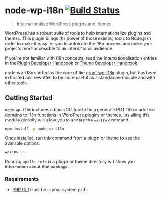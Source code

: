 # node-wp-i18n [![Build Status](https://travis-ci.org/cedaro/node-wp-i18n.png?branch=develop)](https://travis-ci.org/cedaro/node-wp-i18n)

> Internationalize WordPress plugins and themes.

WordPress has a robust suite of tools to help internationalize plugins and themes. This plugin brings the power of those existing tools to Node.js in order to make it easy for you to automate the i18n process and make your projects more accessible to an international audience.

If you're not familiar with i18n concepts, read the Internationalization entries in the [Plugin Developer Handbook](https://developer.wordpress.org/plugins/internationalization/) or [Theme Developer Handbook](https://developer.wordpress.org/themes/functionality/internationalization/).

node-wp-i18n started as the core of the [grunt-wp-i18n](https://github.com/cedaro/grunt-wp-i18n) plugin, but has been extracted and rewritten to be more useful as a standalone module and with other tools.


## Getting Started

`node-wp-i18n` includes a basic CLI tool to help generate POT file or add text domains to i18n functions in WordPress plugins or themes. Installing this module globally will allow you to access the `wpi18n` command:

```sh
npm install -g node-wp-i18n
```

Once installed, run this command from a plugin or theme to see the available options:

```sh
wpi18n -h
```

Running `wpi18n info` in a plugin or theme directory will show you information about that package.


### Requirements

* [PHP CLI](http://www.php.net/manual/en/features.commandline.introduction.php) must be in your system path.
